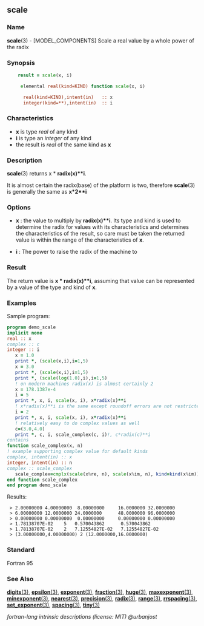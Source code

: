 ## scale

### **Name**

**scale**(3) - \[MODEL_COMPONENTS\] Scale a real value by a whole power of the radix

### **Synopsis**
```fortran
    result = scale(x, i)
```
```fortran
     elemental real(kind=KIND) function scale(x, i)

      real(kind=KIND),intent(in)   :: x
      integer(kind=**),intent(in)  :: i
```
### **Characteristics**

   - **x** is type _real_ of any kind
   - **i** is type an _integer_ of any kind
   - the result is _real_ of the same kind as **x**

### **Description**

   **scale**(3) returns x \* **radix(x)\*\*i**.

   It is almost certain the radix(base) of the platform is two, therefore
   **scale**(3) is generally the same as **x*2\*\*i**

### **Options**

- **x**
  : the value to multiply by **radix(x)\*\*i**. Its type and kind is used
  to determine the radix for values with its characteristics and determines
  the characteristics of the result, so care must be taken the returned
  value is within the range of the characteristics of **x**.

- **i**
  : The power to raise the radix of the machine to

### **Result**

The return value is **x \* radix(x)\*\*i**, assuming that value can be
represented by a value of the type and kind of **x**.

### **Examples**

Sample program:
```fortran
program demo_scale
implicit none
real :: x
complex :: c
integer :: i
   x = 1.0
   print *, (scale(x,i),i=1,5)
   x = 3.0
   print *, (scale(x,i),i=1,5)
   print *, (scale(log(1.0),i),i=1,5)
   ! on modern machines radix(x) is almost certainly 2
   x = 178.1387e-4
   i = 5
   print *, x, i, scale(x, i), x*radix(x)**i
   ! x*radix(x)**i is the same except roundoff errors are not restricted
   i = 2
   print *, x, i, scale(x, i), x*radix(x)**i
   ! relatively easy to do complex values as well
   c=(3.0,4.0)
   print *, c, i, scale_complex(c, i)!, c*radix(c)**i
contains
function scale_complex(x, n)
! example supporting complex value for default kinds
complex, intent(in) :: x
integer, intent(in) :: n
complex :: scale_complex
   scale_complex=cmplx(scale(x%re, n), scale(x%im, n), kind=kind(x%im))
end function scale_complex
end program demo_scale
```
Results:
```text
 > 2.00000000 4.00000000  8.00000000     16.0000000 32.0000000
 > 6.00000000 12.0000000 24.0000000      48.0000000 96.0000000
 > 0.00000000 0.00000000  0.00000000     0.00000000 0.00000000
 > 1.78138707E-02    5   0.570043862      0.570043862
 > 1.78138707E-02    2   7.12554827E-02   7.12554827E-02
 > (3.00000000,4.00000000) 2 (12.0000000,16.0000000)
```
### **Standard**

Fortran 95

### **See Also**

[**digits**(3)](#digits),
[**epsilon**(3)](#epsilon),
[**exponent**(3)](#exponent),
[**fraction**(3)](#fraction),
[**huge**(3)](#huge),
[**maxexponent**(3)](#maxexponent),
[**minexponent**(3)](#minexponent),
[**nearest**(3)](#nearest),
[**precision**(3)](#precision),
[**radix**(3)](#radix),
[**range**(3)](#range),
[**rrspacing**(3)](#rrspacing),
[**set_exponent**(3)](#set_exponent),
[**spacing**(3)](#spacing),
[**tiny**(3)](#tiny)

 _fortran-lang intrinsic descriptions (license: MIT) \@urbanjost_
